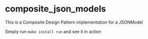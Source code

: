 # composite_json_models
This is a Composite Design Pattern implementation for a JSONModel

Simply run ```make install run``` and see it in action
